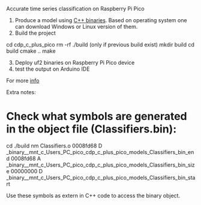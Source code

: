Accurate time series classification on Raspberry Pi Pico 

1. Produce a model using [C++ binaries](https://github.com/naviveztim/CDP_pico/tree/main). 
   Based on operating system one can download Windows or Linux version of them.
2. Build the project

cd cdp_c_plus_pico
rm -rf ./build (only if previous build exist)
mkdir build
cd build
cmake ..
make

3. Deploy uf2 binaries on Raspberry Pi Pico device
4. test the output on Arduino IDE

For more [info](https://medium.com/@ivan_mitzev/accurate-time-series-classification-algorithm-on-raspberry-pi-pico-113a27523eac)


Extra notes: 
# Check what symbols are generated in the object file (Classifiers.bin): 
cd ./build
nm  Classifiers.o
0008fd68 D _binary__mnt_c_Users_PC_pico_cdp_c_plus_pico_models_Classifiers_bin_end
0008fd68 A _binary__mnt_c_Users_PC_pico_cdp_c_plus_pico_models_Classifiers_bin_size
00000000 D _binary__mnt_c_Users_PC_pico_cdp_c_plus_pico_models_Classifiers_bin_start

Use these symbols as extern in C++ code to access the binary object.